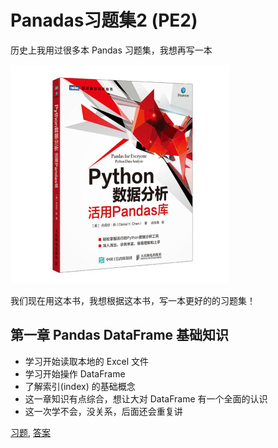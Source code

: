 # Panadas习题集2 (PE2)

历史上我用过很多本 Pandas 习题集，我想再写一本

![Pandas](images/book_preface.jpg)

我们现在用这本书，我想根据这本书，写一本更好的的习题集！

## 第一章 Pandas DataFrame 基础知识

* 学习开始读取本地的 Excel 文件
* 学习开始操作 DataFrame
* 了解索引(index) 的基础概念
* 这一章知识有点综合，想让大对 DataFrame 有一个全面的认识
* 这一次学不会，没关系，后面还会重复讲

 [习题](01-dataframe-basic/questions.ipynb), [答案](01-dataframe-basic/answer-questions.ipynb)

